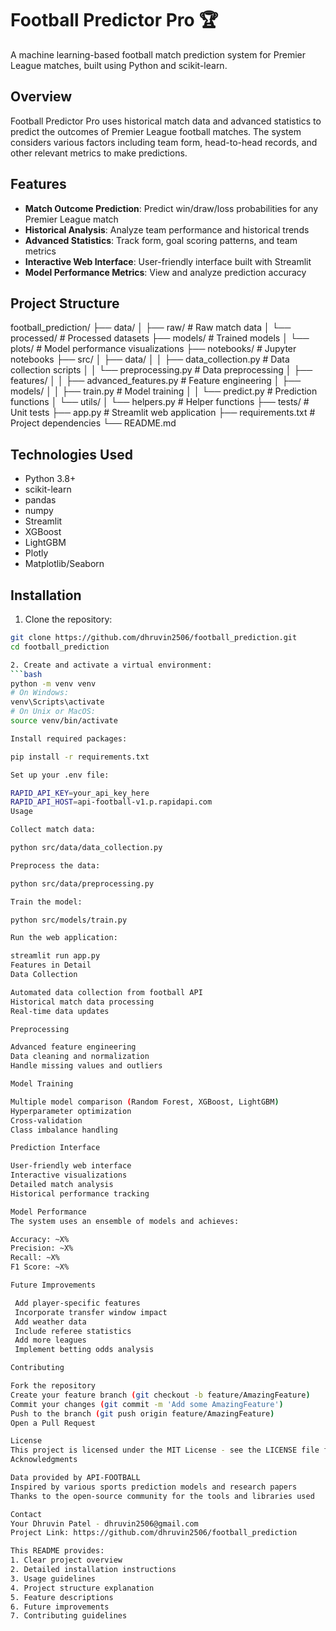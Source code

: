 # Football Predictor Pro 🏆

A machine learning-based football match prediction system for Premier League matches, built using Python and scikit-learn.

## Overview

Football Predictor Pro uses historical match data and advanced statistics to predict the outcomes of Premier League football matches. The system considers various factors including team form, head-to-head records, and other relevant metrics to make predictions.

## Features

- **Match Outcome Prediction**: Predict win/draw/loss probabilities for any Premier League match
- **Historical Analysis**: Analyze team performance and historical trends
- **Advanced Statistics**: Track form, goal scoring patterns, and team metrics
- **Interactive Web Interface**: User-friendly interface built with Streamlit
- **Model Performance Metrics**: View and analyze prediction accuracy

## Project Structure

football_prediction/
├── data/
│   ├── raw/                  # Raw match data
│   └── processed/            # Processed datasets
├── models/                   # Trained models
│   └── plots/               # Model performance visualizations
├── notebooks/               # Jupyter notebooks
├── src/
│   ├── data/
│   │   ├── data_collection.py    # Data collection scripts
│   │   └── preprocessing.py      # Data preprocessing
│   ├── features/
│   │   ├── advanced_features.py  # Feature engineering
│   ├── models/
│   │   ├── train.py             # Model training
│   │   └── predict.py           # Prediction functions
│   └── utils/
│       └── helpers.py           # Helper functions
├── tests/                    # Unit tests
├── app.py                    # Streamlit web application
├── requirements.txt          # Project dependencies
└── README.md

## Technologies Used

- Python 3.8+
- scikit-learn
- pandas
- numpy
- Streamlit
- XGBoost
- LightGBM
- Plotly
- Matplotlib/Seaborn

## Installation

1. Clone the repository:
```bash
git clone https://github.com/dhruvin2506/football_prediction.git
cd football_prediction

2. Create and activate a virtual environment:
```bash
python -m venv venv
# On Windows:
venv\Scripts\activate
# On Unix or MacOS:
source venv/bin/activate

Install required packages:

pip install -r requirements.txt

Set up your .env file:

RAPID_API_KEY=your_api_key_here
RAPID_API_HOST=api-football-v1.p.rapidapi.com
Usage

Collect match data:

python src/data/data_collection.py

Preprocess the data:

python src/data/preprocessing.py

Train the model:

python src/models/train.py

Run the web application:

streamlit run app.py
Features in Detail
Data Collection

Automated data collection from football API
Historical match data processing
Real-time data updates

Preprocessing

Advanced feature engineering
Data cleaning and normalization
Handle missing values and outliers

Model Training

Multiple model comparison (Random Forest, XGBoost, LightGBM)
Hyperparameter optimization
Cross-validation
Class imbalance handling

Prediction Interface

User-friendly web interface
Interactive visualizations
Detailed match analysis
Historical performance tracking

Model Performance
The system uses an ensemble of models and achieves:

Accuracy: ~X%
Precision: ~X%
Recall: ~X%
F1 Score: ~X%

Future Improvements

 Add player-specific features
 Incorporate transfer window impact
 Add weather data
 Include referee statistics
 Add more leagues
 Implement betting odds analysis

Contributing

Fork the repository
Create your feature branch (git checkout -b feature/AmazingFeature)
Commit your changes (git commit -m 'Add some AmazingFeature')
Push to the branch (git push origin feature/AmazingFeature)
Open a Pull Request

License
This project is licensed under the MIT License - see the LICENSE file for details
Acknowledgments

Data provided by API-FOOTBALL
Inspired by various sports prediction models and research papers
Thanks to the open-source community for the tools and libraries used

Contact
Your Dhruvin Patel - dhruvin2506@gmail.com
Project Link: https://github.com/dhruvin2506/football_prediction

This README provides:
1. Clear project overview
2. Detailed installation instructions
3. Usage guidelines
4. Project structure explanation
5. Feature descriptions
6. Future improvements
7. Contributing guidelines
